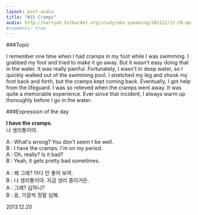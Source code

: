 ```yaml
---
layout: post-audio
title: "#15 Cramps"
audio: http://harryoh.bitbucket.org/study/ebs-speaking/201312/12-20.mp3
#comments: true
---
```


###Topic

I remember one time when I had cramps in my foot while I was swimming. I grabbed my foot and tried to make it go away. But it wasn't easy doing that in the water. It was really painful. Fortunately, I wasn't in deep water, so I quickly walked out of the swimming pool. I stretched my leg and shook my foot back and forth, but the cramps kept coming back. Eventually, I got help from the lifeguard. I was so relieved when the cramps went away. It was quite a memorable experience. Ever since that incident, I always warm up thoroughly before I go in the water.

###Expression‍ of the day

**I have the cramps.**  
나 생리통이야. 

A : What's wrong? You don't seem t be well.  
B : I have the cramps. I'm on my period.  
A : Oh, really? Is it bad?  
B : Yeah, it gets pretty bad sometimes.  

A : 왜 그래? 어디 안 좋아 보여.  
B : 나 생리통이야. 지금 생리 중이거든.  
A : 그래? 심하니?  
B : 응, 가끔씩 정말 심해.  

2013.12.20